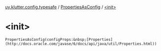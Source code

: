 [uy.klutter.config.typesafe](../index.md) / [PropertiesAsConfig](index.md) / [&lt;init&gt;](.)


# &lt;init&gt;

`PropertiesAsConfig(configProps:&nbsp;[Properties](http://docs.oracle.com/javase/6/docs/api/java/util/Properties.html))`


